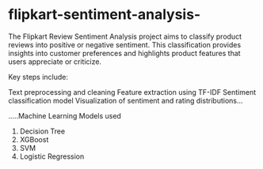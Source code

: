 # flipkart-sentiment-analysis-
The Flipkart Review Sentiment Analysis project aims to classify product reviews into positive or negative sentiment. This classification provides insights into customer preferences and highlights product features that users appreciate or criticize.

Key steps include:

Text preprocessing and cleaning
Feature extraction using TF-IDF
Sentiment classification model
Visualization of sentiment and rating distributions...

.....Machine Learning Models used 
1. Decision Tree
2. XGBoost
3. SVM
4. Logistic Regression
